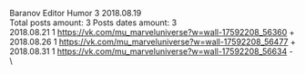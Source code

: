 Baranov	Editor Humor 3 2018.08.19\
Total posts amount: 3	Posts dates amount: 3\
2018.08.21 1 https://vk.com/mu_marveluniverse?w=wall-17592208_56360 +	\
2018.08.26 1 https://vk.com/mu_marveluniverse?w=wall-17592208_56477 +	\
2018.08.31 1 https://vk.com/mu_marveluniverse?w=wall-17592208_56634 -	\
